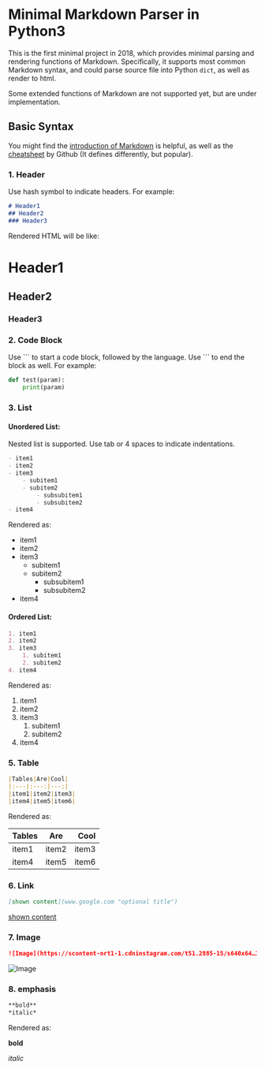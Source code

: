 # Minimal Markdown Parser in Python3

This is the first minimal project in 2018, which provides minimal parsing and rendering functions of Markdown. Specifically, it supports most common Markdown syntax, and could parse source file into Python `dict`, as well as render to html.

Some extended functions of Markdown are not supported yet, but are under implementation.

## Basic Syntax

You might find the [introduction of Markdown](https://en.wikipedia.org/wiki/Markdown) is helpful, as well as the [cheatsheet](https://guides.github.com/pdfs/markdown-cheatsheet-online.pdf) by Github (It defines differently, but popular).

### 1. Header

Use hash symbol to indicate headers. For example:

```markdown
# Header1
## Header2
### Header3
```

Rendered HTML will be like:

# Header1

## Header2

### Header3

### 2. Code Block

Use \`\`\` to start a code block, followed by the language. Use \`\`\` to end the block as well. For example:

```python
def test(param):
    print(param)
```

### 3. List

#### Unordered List:

Nested list is supported. Use tab or 4 spaces to indicate indentations.

```markdown
- item1
- item2
- item3
    - subitem1
    - subitem2
        - subsubitem1
        - subsubitem2
- item4
```

Rendered as:
- item1
- item2
- item3
    - subitem1
    - subitem2
        - subsubitem1
        - subsubitem2
- item4


#### Ordered List:
```markdown
1. item1
2. item2
3. item3
    1. subitem1
    2. subitem2
4. item4
```

Rendered as:
1. item1
2. item2
3. item3
    1. subitem1
    2. subitem2
4. item4

### 5. Table

```markdown
|Tables|Are|Cool|
|:---|:---:|---:|
|item1|item2|item3|
|item4|item5|item6|
```

Rendered as:

|Tables|Are|Cool|
|:---|:---:|---:|
|item1|item2|item3|
|item4|item5|item6|

### 6. Link

```markdown
[shown content](www.google.com "optional title")
```

[shown content](www.google.com "optional title")


### 7. Image

```markdown
![Image](https://scontent-nrt1-1.cdninstagram.com/t51.2885-15/s640x64…1080.1080/23823593_1751381835163782_208122965429059584_n.jpg)
```

![Image](https://scontent-nrt1-1.cdninstagram.com/t51.2885-15/s640x64…1080.1080/23823593_1751381835163782_208122965429059584_n.jpg)

### 8. emphasis
```markdown
**bold**
*italic*
```

Rendered as:

**bold**

*italic*
